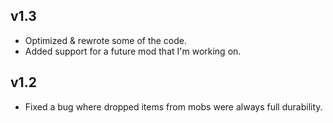 
## v1.3
 + Optimized & rewrote some of the code.
 + Added support for a future mod that I'm working on.

## v1.2

+ Fixed a bug where dropped items from mobs were always full durability.


